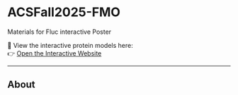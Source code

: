 # ACSFall2025-FMO

Materials for Fluc interactive Poster

🎯 View the interactive protein models here:  
👉 [Open the Interactive Website](https://fxm200013.github.io/ACSFall2025-FMO/)

---

## About
